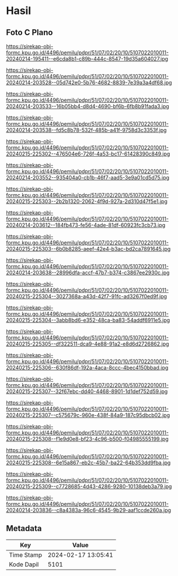 # Hasil

## Foto C Plano

https://sirekap-obj-formc.kpu.go.id/4496/pemilu/pdpr/51/07/02/20/10/5107022010011-20240214-195411--e6cda8b1-c89b-444c-8547-19d35a604027.jpg

https://sirekap-obj-formc.kpu.go.id/4496/pemilu/pdpr/51/07/02/20/10/5107022010011-20240214-203528--05d742e0-5b76-4682-8839-7e39a3a4df68.jpg

https://sirekap-obj-formc.kpu.go.id/4496/pemilu/pdpr/51/07/02/20/10/5107022010011-20240214-203533--16b05bb4-d8d4-4690-bf6b-6fb8b91fada3.jpg

https://sirekap-obj-formc.kpu.go.id/4496/pemilu/pdpr/51/07/02/20/10/5107022010011-20240214-203538--fd5c8b78-532f-485b-a41f-9758d3c3353f.jpg

https://sirekap-obj-formc.kpu.go.id/4496/pemilu/pdpr/51/07/02/20/10/5107022010011-20240215-225302--476504e6-726f-4a53-bc17-61428390c849.jpg

https://sirekap-obj-formc.kpu.go.id/4496/pemilu/pdpr/51/07/02/20/10/5107022010011-20240214-203552--935404a0-cb1b-46f7-aad5-3e9a01cd5d75.jpg

https://sirekap-obj-formc.kpu.go.id/4496/pemilu/pdpr/51/07/02/20/10/5107022010011-20240215-225303--2b2b1320-2062-4f9d-927a-2d310d47f5e1.jpg

https://sirekap-obj-formc.kpu.go.id/4496/pemilu/pdpr/51/07/02/20/10/5107022010011-20240214-203612--184fb473-fe56-4ade-81df-60923fc3cb73.jpg

https://sirekap-obj-formc.kpu.go.id/4496/pemilu/pdpr/51/07/02/20/10/5107022010011-20240215-225303--6b0b8285-aeef-42e4-b3ac-bd2ca7891645.jpg

https://sirekap-obj-formc.kpu.go.id/4496/pemilu/pdpr/51/07/02/20/10/5107022010011-20240214-203638--28996dfa-accf-47b7-b374-c3867ee2930c.jpg

https://sirekap-obj-formc.kpu.go.id/4496/pemilu/pdpr/51/07/02/20/10/5107022010011-20240215-225304--3027368a-a43d-42f7-91fc-ad3267f0ed9f.jpg

https://sirekap-obj-formc.kpu.go.id/4496/pemilu/pdpr/51/07/02/20/10/5107022010011-20240215-225304--3abb8bd6-e352-48ca-ba83-54addf6911e5.jpg

https://sirekap-obj-formc.kpu.go.id/4496/pemilu/pdpr/51/07/02/20/10/5107022010011-20240215-225305--df322511-dca9-4e88-91a2-e8d6d2726862.jpg

https://sirekap-obj-formc.kpu.go.id/4496/pemilu/pdpr/51/07/02/20/10/5107022010011-20240215-225306--630f86df-192a-4aca-8ccc-4bec4150bbad.jpg

https://sirekap-obj-formc.kpu.go.id/4496/pemilu/pdpr/51/07/02/20/10/5107022010011-20240215-225307--32f67ebc-dd40-4468-8901-1d1def752d59.jpg

https://sirekap-obj-formc.kpu.go.id/4496/pemilu/pdpr/51/07/02/20/10/5107022010011-20240215-225307--c575679c-960e-438f-84a9-187c95dbcb02.jpg

https://sirekap-obj-formc.kpu.go.id/4496/pemilu/pdpr/51/07/02/20/10/5107022010011-20240215-225308--f1e9d0e8-bf23-4c96-b500-f04985555199.jpg

https://sirekap-obj-formc.kpu.go.id/4496/pemilu/pdpr/51/07/02/20/10/5107022010011-20240215-225308--6e15a867-eb2c-45b7-ba22-64b353dd9fba.jpg

https://sirekap-obj-formc.kpu.go.id/4496/pemilu/pdpr/51/07/02/20/10/5107022010011-20240215-225309--c7728685-4d43-4286-9280-10138deb3a79.jpg

https://sirekap-obj-formc.kpu.go.id/4496/pemilu/pdpr/51/07/02/20/10/5107022010011-20240214-203836--c8a4383a-96c6-4545-9b29-aaf1ccde260a.jpg


## Metadata

| Key        | Value               |
| ---------- | ------------------- |
| Time Stamp | 2024-02-17 13:05:41 |
| Kode Dapil | 5101                |



